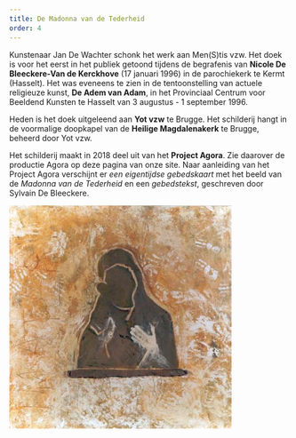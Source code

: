 ```yaml
---
title: De Madonna van de Tederheid
order: 4
---
```

Kunstenaar Jan De Wachter schonk het werk aan Men(S)tis vzw. Het doek is voor het eerst in het publiek getoond tijdens de begrafenis van **Nicole De Bleeckere-Van de Kerckhove** (17 januari 1996) in de parochiekerk te Kermt (Hasselt). Het was eveneens te zien in de tentoonstelling van actuele religieuze kunst, **De Adem van Adam**, in het Provinciaal Centrum voor Beeldend Kunsten te Hasselt van 3 augustus - 1 september 1996.

Heden is het doek uitgeleend aan **Yot vzw** te Brugge. Het schilderij hangt in de voormalige doopkapel van de **Heilige Magdalenakerk** te Brugge, beheerd door Yot vzw. 

Het schilderij maakt in 2018 deel uit van het **Project Agora**. Zie daarover de productie Agora op deze pagina van onze site. Naar aanleiding van het Project Agora verschijnt er _een eigentijdse gebedskaart_ met het beeld van de _Madonna van de Tederheid_ en een _gebedstekst_, geschreven door Sylvain De Bleeckere.

![De Gele Madonna](./gelemadonna.jpg)

